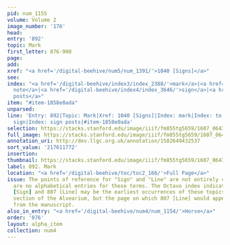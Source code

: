 ```yaml
---
pid: num_1155
volume: Volume 2
image_number: '176'
head:
entry: '892'
topic: Mark
first_letter: 876-900
page:
add:
xref: "<a href='/digital-beehive/num5/num_1391/'>1040 [Signs]</a>"
see:
index: "<a href='/digital-beehive/index3/index_2388/'>mark</a>|<a href='/digital-beehive/index3/index_2692/'>to
  note</a>|<a href='/digital-beehive/index4/index_3646/'>sign</a>|<a href='/digital-beehive/index4/index_3647/'>sign
  posts</a>"
item: "#item-1858e0ada"
unparsed:
line: 'Entry: 892|Topic: Mark|Xref: 1040 [Signs]|Index: mark|Index: to note|Index:
  sign|Index: sign posts|#item-1858e0ada'
selection: https://stacks.stanford.edu/image/iiif/fm855tg5659/1607_0643/916,1772,2878,615/full/0/default.jpg
full_image: https://stacks.stanford.edu/image/iiif/fm855tg5659/1607_0643/full/full/0/default.jpg
annotation_uri: http://dev.llgc.org.uk/annotation/1582649432537
sort_value: '217611772'
insertion:
thumbnail: https://stacks.stanford.edu/image/iiif/fm855tg5659/1607_0643/916,1772,600,180/250,/0/default.jpg
label: 892. Mark
location: "<a href='/digital-beehive/toc/toc2_166/'>Full Page</a>"
issue: The points of reference for "Sign" and "Line" are not entirely clear, as there
  are no alphabetical entries for these terms. The Octavo index indicates that 158
  [Sign] and 807 [Line] may be the earliest occurrences of these topics in the Numerical
  section of the Alvearium, but the page on which 807 [Line] would appear is missing
  from the manuscript.
also_in_entry: "<a href='/digital-beehive/num4/num_1154/'>Horse</a>"
order: '076'
layout: alpha_item
collection: num4
---
```

